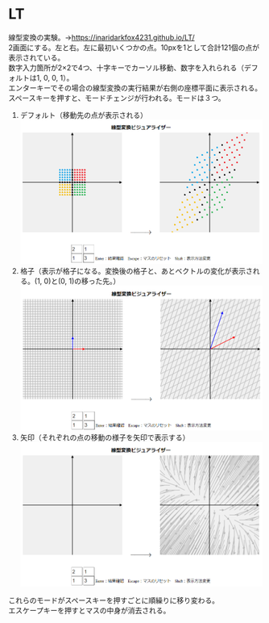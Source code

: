 # LT  
線型変換の実験。→https://inaridarkfox4231.github.io/LT/  
2画面にする。左と右。左に最初いくつかの点。10pxを1として合計121個の点が表示されている。  
数字入力箇所が2×2で4つ、十字キーでカーソル移動、数字を入れられる（デフォルトは1, 0, 0, 1）。  
エンターキーでその場合の線型変換の実行結果が右側の座標平面に表示される。  
スペースキーを押すと、モードチェンジが行われる。モードは３つ。  
1. デフォルト（移動先の点が表示される）  
![sampleimage](https://github.com/inaridarkfox4231/LT/blob/gh-pages/images/transform_1.PNG)
2. 格子（表示が格子になる。変換後の格子と、あとベクトルの変化が表示される。(1, 0)と(0, 1)の移った先。）  
![sampleimage](https://github.com/inaridarkfox4231/LT/blob/gh-pages/images/transform_2.PNG)
3. 矢印（それぞれの点の移動の様子を矢印で表示する）  
![sampleimage](https://github.com/inaridarkfox4231/LT/blob/gh-pages/images/transform_3.PNG)

これらのモードがスペースキーを押すごとに順繰りに移り変わる。  
エスケープキーを押すとマスの中身が消去される。
